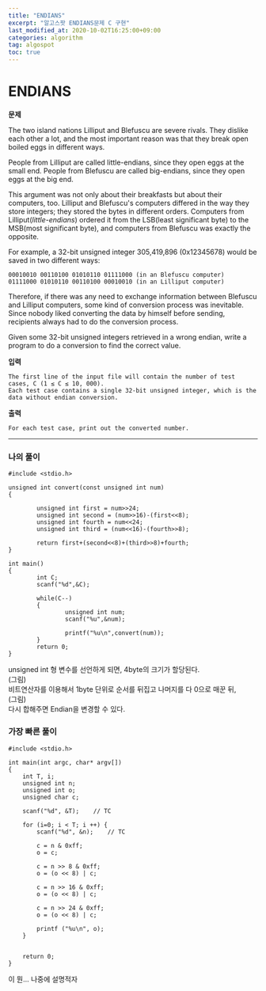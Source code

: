 ```yaml
---
title: "ENDIANS"
excerpt: "알고스팟 ENDIANS문제 C 구현"
last_modified_at: 2020-10-02T16:25:00+09:00
categories: algorithm
tag: algospot
toc: true
---
```

# ENDIANS
**문제**  

The two island nations Lilliput and Blefuscu are severe rivals. They dislike each other a lot, and the most important reason was that they break open boiled eggs in different ways.

People from Lilliput are called little-endians, since they open eggs at the small end. People from Blefuscu are called big-endians, since they open eggs at the big end.

This argument was not only about their breakfasts but about their computers, too. Lilliput and Blefuscu's computers differed in the way they store integers; they stored the bytes in different orders. Computers from Lilliput(*little-endians*) ordered it from the LSB(least significant byte) to the MSB(most significant byte), and computers from Blefuscu was exactly the opposite.

For example, a 32-bit unsigned integer 305,419,896 (0x12345678) would be saved in two different ways:

	00010010 00110100 01010110 01111000 (in an Blefuscu computer)
	01111000 01010110 00110100 00010010 (in an Lilliput computer)  

Therefore, if there was any need to exchange information between Blefuscu and Lilliput computers, some kind of conversion process was inevitable. Since nobody liked converting the data by himself before sending, recipients always had to do the conversion process.

Given some 32-bit unsigned integers retrieved in a wrong endian, write a program to do a conversion to find the correct value.

**입력**

	The first line of the input file will contain the number of test cases, C (1 ≤ C ≤ 10, 000).  
	Each test case contains a single 32-bit unsigned integer, which is the data without endian conversion.

**출력**

	For each test case, print out the converted number.
	
---
### 나의 풀이  
	#include <stdio.h>

	unsigned int convert(const unsigned int num)
	{

			unsigned int first = num>>24;
			unsigned int second = (num>>16)-(first<<8);
			unsigned int fourth = num<<24;
			unsigned int third = (num<<16)-(fourth>>8);

			return first+(second<<8)+(third>>8)+fourth;
	}

	int main()
	{
			int C;
			scanf("%d",&C);

			while(C--)
			{
					unsigned int num;
					scanf("%u",&num);

					printf("%u\n",convert(num));
			}
			return 0;
	}
	
unsigned int 형 변수를 선언하게 되면, 4byte의 크기가 할당된다.  
(그림)  
비트연산자를 이용해서 1byte 단위로 순서를 뒤집고 나머지를 다 0으로 매꾼 뒤,  
(그림)  
다시 합해주면 Endian을 변경할 수 있다.  
### 가장 빠른 풀이
	#include <stdio.h>

	int main(int argc, char* argv[]) 
	{
		int T, i;
		unsigned int n;
		unsigned int o;
		unsigned char c;

		scanf("%d", &T);	// TC

		for (i=0; i < T; i ++) {
			scanf("%d", &n);	// TC

			c = n & 0xff;
			o = c;

			c = n >> 8 & 0xff;
			o = (o << 8) | c;

			c = n >> 16 & 0xff;
			o = (o << 8) | c;

			c = n >> 24 & 0xff;
			o = (o << 8) | c;

			printf ("%u\n", o);
		}


		return 0;
	}
	
이 뭔... 나중에 설명적자